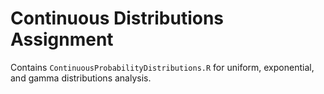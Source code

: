 # Continuous Distributions Assignment

Contains `ContinuousProbabilityDistributions.R` for uniform, exponential, and gamma distributions analysis.